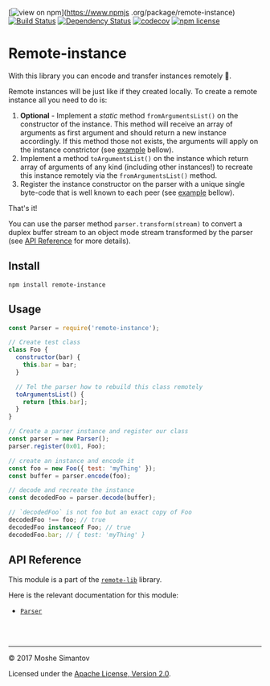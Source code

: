 [![view on npm](http://img.shields.io/npm/v/remote-instance.svg)](https://www.npmjs
.org/package/remote-instance)
[![Build Status](https://travis-ci.org/remotelib/remote-lib.svg?branch=master)](https://travis-ci.org/remotelib/remote-lib)
[![Dependency Status](https://david-dm.org/remotelib/remote-lib.svg?path=packages/remote-instance)](https://david-dm.org/remotelib/remote-lib?path=packages/remote-instance)
[![codecov](https://codecov.io/gh/remotelib/remote-lib/branch/master/graph/badge.svg)](https://codecov.io/gh/remotelib/remote-lib)
[![npm license](https://img.shields.io/npm/l/remote-instance.svg)](LICENSE)

# Remote-instance
With this library you can encode and transfer instances remotely 💫.

Remote instances will be just like if they created locally.
To create a remote instance all you need to do is:

1. **Optional** - Implement a _static_ method `fromArgumentsList()` on the constructor of the 
instance. This method will receive an array of arguments as first argument and should return 
a new instance accordingly. If this method those not exists, the arguments will apply on the 
instance constrictor (see [example](#usage) bellow).
2. Implement a method `toArgumentsList()` on the instance which return array of arguments of any 
kind (including other instances!) to recreate this instance remotely via the `fromArgumentsList()` 
method.
3. Register the instance constructor on the parser with a unique single byte-code that is well known
to each peer (see [example](#usage) bellow).

That's it!

You can use the parser method `parser.transform(stream)` to convert a duplex buffer stream to an 
object 
mode stream transformed by the parser (see [API Reference](#api-reference) for more details).   


## Install
```
npm install remote-instance
```

## Usage
```js
const Parser = require('remote-instance');

// Create test class
class Foo {
  constructor(bar) {
    this.bar = bar;
  }

  // Tel the parser how to rebuild this class remotely
  toArgumentsList() {
    return [this.bar];
  }
}

// Create a parser instance and register our class
const parser = new Parser();
parser.register(0x01, Foo);

// create an instance and encode it
const foo = new Foo({ test: 'myThing' });
const buffer = parser.encode(foo);

// decode and recreate the instance
const decodedFoo = parser.decode(buffer);

// `decodedFoo` is not foo but an exact copy of Foo
decodedFoo !== foo; // true
decodedFoo instanceof Foo; // true
decodedFoo.bar; // { test: 'myThing' }
```  
 
## API Reference

This module is a part of the [`remote-lib`](https://github.com/remotelib/remote-lib) library.

Here is the relevant documentation for this module:

- [`Parser`](https://remotelib.github.io/remote-lib/class/packages/remote-instance/src/parser.js~Parser.html)


<br />
<br />

* * *

&copy; 2017 Moshe Simantov

Licensed under the [Apache License, Version 2.0](LICENSE).
